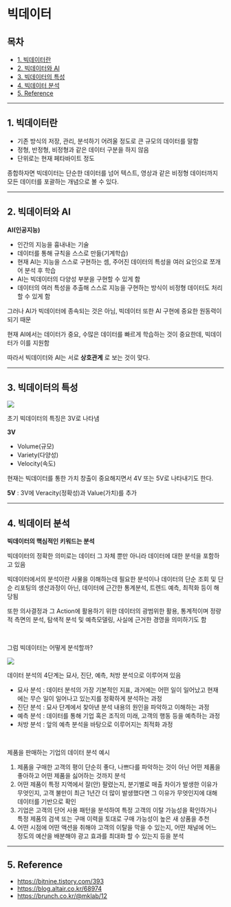# 빅데이터

## 목차

- [1. 빅데이터란](#1-빅데이터란)
- [2. 빅데이터와 AI](#2-빅데이터와-ai)
- [3. 빅데이터의 특성](#3-빅데이터의-특성)
- [4. 빅데이터 분석](#4-빅데이터-분석)
- [5. Reference](#5-reference)

<hr>

## 1. 빅데이터란

- 기존 방식의 저장, 관리, 분석하기 어려울 정도로 큰 규모의 데이터를 말함
- 정형, 반정형, 비정형과 같은 데이터 구분을 하지 않음
- 단위로는 현재 페타바이트 정도

종합하자면 빅데이터는 단순한 데이터를 넘어 텍스트, 영상과 같은 비정형 데이터까지 모든 데이터를 포괄하는 개념으로 볼 수 있다.

<hr>

## 2. 빅데이터와 AI

**AI(인공지능)**

- 인간의 지능을 흉내내는 기술
- 데이터를 통해 규칙을 스스로 만듦(기계학습)
- 현재 AI는 지능을 스스로 구현하는 셈, 주어진 데이터의 특성을 여러 요인으로 쪼개어 분석 후 학습
- AI는 빅데이터의 다양성 부분을 구현할 수 있게 함
- 데이터의 여러 특성을 추출해 스스로 지능을 구현하는 방식이 비정형 데이터도 처리할 수 있게 함

그러나 AI가 빅데이터에 종속되는 것은 아님, 빅데이터 또한 AI 구현에 중요한 원동력이 되기 때문

현재 AI에서는 데이터가 중요, 수많은 데이터를 빠르게 학습하는 것이 중요한데, 빅데이터가 이를 지원함

따라서 빅데이터와 AI는 서로 **상호관계** 로 보는 것이 맞다.

<hr>

## 3. 빅데이터의 특성

![](https://blog.altair.co.kr/wp-content/uploads/2021/06/bigdata_5v.png)

초기 빅데이터의 특징은 3V로 나타냄

**3V**

- Volume(규모)
- Variety(다양성)
- Velocity(속도)

현재는 빅데이터를 통한 가치 창출이 중요해지면서 4V 또는 5V로 나타내기도 한다.

**5V** : 3V에 Veracity(정확성)과 Value(가치)를 추가

<hr>

## 4. 빅데이터 분석

**빅데이터의 핵심적인 키워드는 분석**

빅데이터의 정확한 의미로는 데이터 그 자체 뿐만 아니라 데이터에 대한 분석을 포함하고 있음

빅데이터에서의 분석이란 사물을 이해하는데 필요한 분석이나 데이터의 단순 조회 및 단순 리포팅의 생산과정이 아닌, 데이터에 근간한 통계분석, 트렌드 예측, 최적화 등이 해당됨

또한 의사결정과 그 Action에 활용하기 위한 데이터의 광범위한 활용, 통계적이며 정량적 측면의 분석, 탐색적 분석 및 예측모델링, 사실에 근거한 경영을 의미하기도 함

<br>

그럼 빅데이터는 어떻게 분석할까?

![](https://t1.daumcdn.net/thumb/R720x0.fpng/?fname=http://t1.daumcdn.net/brunch/service/user/10tg/image/LRKN7NXSR_231ruwrn-vyT4VRsg.png)

데이터 분석의 4단계는 묘사, 진단, 예측, 처방 분석으로 이루어져 있음

- 묘사 분석 : 데이터 분석의 가장 기본적인 지표, 과거에는 어떤 일이 일어났고 현재에는 무슨 일이 일어나고 있는지를 정확하게 분석하는 과정
- 진단 분석 : 묘사 단계에서 찾아낸 분석 내용의 원인을 파악하고 이해하는 과정
- 예측 분석 : 데이터를 통해 기업 혹은 조직의 미래, 고객의 행동 등을 예측하는 과정
- 처방 분석 : 앞의 예측 분석을 바탕으로 이루어지는 최적화 과정

<br>

제품을 판매하는 기업의 데이터 분석 예시

1. 제품을 구매한 고객의 평이 단순히 좋다, 나쁘다를 파악하는 것이 아닌 어떤 제품을 좋아하고 어떤 제품을 싫어하는 것까지 분석
2. 어떤 제품이 특정 지역에서 잘(안) 팔렸는지, 분기별로 매출 차이가 발생한 이유가 무엇인지, 고객 불만이 최근 1년간 더 많이 발생했다면 그 이유가 무엇인지에 대해 데이터를 기반으로 확인
3. 기업은 고객의 단어 사용 패턴을 분석하여 특정 고객의 이탈 가능성을 확인하거나 특정 제품의 검색 또는 구매 이력을 토대로 구매 가능성이 높은 새 상품을 추천
4. 어떤 시점에 어떤 액션을 취해야 고객의 이탈을 막을 수 있는지, 어떤 채널에 어느 정도의 예산을 배분해야 광고 효과를 최대화 할 수 있는지 등을 분석

<hr>

## 5. Reference

- https://bitnine.tistory.com/393
- https://blog.altair.co.kr/68974
- https://brunch.co.kr/@mklab/12

